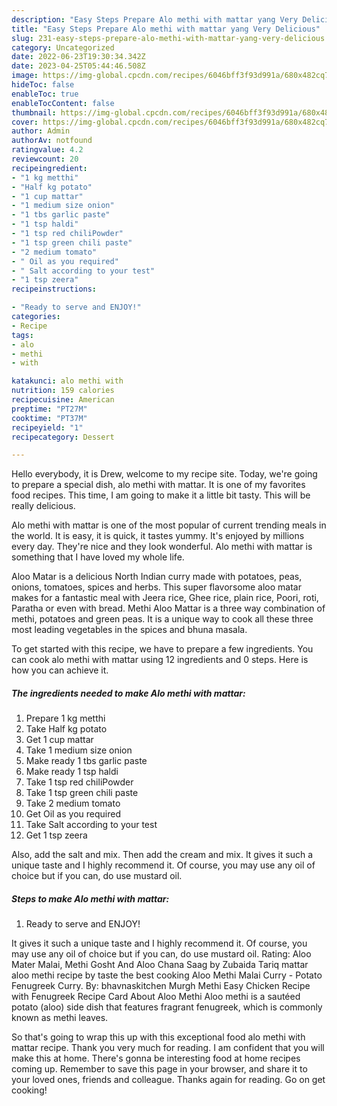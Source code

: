 ```yaml
---
description: "Easy Steps Prepare Alo methi with mattar yang Very Delicious"
title: "Easy Steps Prepare Alo methi with mattar yang Very Delicious"
slug: 231-easy-steps-prepare-alo-methi-with-mattar-yang-very-delicious
category: Uncategorized
date: 2022-06-23T19:30:34.342Z
date: 2023-04-25T05:44:46.508Z
image: https://img-global.cpcdn.com/recipes/6046bff3f93d991a/680x482cq70/alo-methi-with-mattar-recipe-main-photo.jpg
hideToc: false
enableToc: true
enableTocContent: false
thumbnail: https://img-global.cpcdn.com/recipes/6046bff3f93d991a/680x482cq70/alo-methi-with-mattar-recipe-main-photo.jpg
cover: https://img-global.cpcdn.com/recipes/6046bff3f93d991a/680x482cq70/alo-methi-with-mattar-recipe-main-photo.jpg
author: Admin
authorAv: notfound
ratingvalue: 4.2
reviewcount: 20
recipeingredient:
- "1 kg metthi"
- "Half kg potato"
- "1 cup mattar"
- "1 medium size onion"
- "1 tbs garlic paste"
- "1 tsp haldi"
- "1 tsp red chiliPowder"
- "1 tsp green chili paste"
- "2 medium tomato"
- " Oil as you required"
- " Salt according to your test"
- "1 tsp zeera"
recipeinstructions:

- "Ready to serve and ENJOY!"
categories:
- Recipe
tags:
- alo
- methi
- with

katakunci: alo methi with 
nutrition: 159 calories
recipecuisine: American
preptime: "PT27M"
cooktime: "PT37M"
recipeyield: "1"
recipecategory: Dessert

---
```



Hello everybody, it is Drew, welcome to my recipe site. Today, we're going to prepare a special dish, alo methi with mattar. It is one of my favorites food recipes. This time, I am going to make it a little bit tasty. This will be really delicious.

Alo methi with mattar is one of the most popular of current trending meals in the world. It is easy, it is quick, it tastes yummy. It's enjoyed by millions every day. They're nice and they look wonderful. Alo methi with mattar is something that I have loved my whole life.

Aloo Matar is a delicious North Indian curry made with potatoes, peas, onions, tomatoes, spices and herbs. This super flavorsome aloo matar makes for a fantastic meal with Jeera rice, Ghee rice, plain rice, Poori, roti, Paratha or even with bread. Methi Aloo Mattar is a three way combination of methi, potatoes and green peas. It is a unique way to cook all these three most leading vegetables in the spices and bhuna masala.


To get started with this recipe, we have to prepare a few ingredients. You can cook alo methi with mattar using 12 ingredients and 0 steps. Here is how you can achieve it.

<!--inarticleads1-->

##### The ingredients needed to make Alo methi with mattar:

1. Prepare 1 kg metthi
1. Take Half kg potato
1. Get 1 cup mattar
1. Take 1 medium size onion
1. Make ready 1 tbs garlic paste
1. Make ready 1 tsp haldi
1. Take 1 tsp red chiliPowder
1. Take 1 tsp green chili paste
1. Take 2 medium tomato
1. Get  Oil as you required
1. Take  Salt according to your test
1. Get 1 tsp zeera


Also, add the salt and mix. Then add the cream and mix. It gives it such a unique taste and I highly recommend it. Of course, you may use any oil of choice but if you can, do use mustard oil. 

<!--inarticleads2-->

##### Steps to make Alo methi with mattar:


1. Ready to serve and ENJOY!

It gives it such a unique taste and I highly recommend it. Of course, you may use any oil of choice but if you can, do use mustard oil. Rating: Aloo Mater Malai, Methi Gosht And Aloo Chana Saag by Zubaida Tariq mattar aloo methi recipe by taste the best cooking Aloo Methi Malai Curry - Potato Fenugreek Curry. By: bhavnaskitchen Murgh Methi Easy Chicken Recipe with Fenugreek Recipe Card About Aloo Methi Aloo methi is a sautéed potato (aloo) side dish that features fragrant fenugreek, which is commonly known as methi leaves. 

So that's going to wrap this up with this exceptional food alo methi with mattar recipe. Thank you very much for reading. I am confident that you will make this at home. There's gonna be interesting food at home recipes coming up. Remember to save this page in your browser, and share it to your loved ones, friends and colleague. Thanks again for reading. Go on get cooking!
